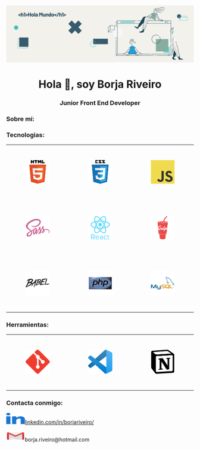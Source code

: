 <img
    src="images/banner-github-profile.png"
    alt="banner"
  />
<h1 align="center">Hola 👋, soy Borja Riveiro</h1>
<h3 align="center">Junior Front End Developer</h3>

<h3 align="left">Sobre mí:</h3>

<h3 align="left">Tecnologias:</h3>
<table align="center">
  <tbody>
    <tr height="150">
      <td  width="300" align="center">
          <img
          src="images/html.svg"
          alt="HTML"
          width="65"
          height="65"/>
      </td>
      <td width="300" align="center">
        <img
          src="images/css.svg"
          alt="CSS"
          width="65"
          height="65"/>
      </td>
      <td width="300" align="center">
        <img
          src="images/javascript.svg"
          alt="JavaScript"
          width="65"
          height="65"/>
      </td>
    </tr>
    <tr height="150">
      <td width="300" align="center">
        <img
          src="images/sass.svg"
          alt="SASS"
          width="65"
          height="65"/>
      </td>
      <td width="300" align="center">
        <img
          src="images/react.svg"
          alt="React"
          width="65"
          height="65"/>
      </td>
      <td width="300" align="center">
        <img
          src="images/gulp.svg"
          alt="Gulp"
          width="65"
          height="65"/>
      </td>
    </tr>
    <tr height="150">
      <td width="300" align="center">
        <img
          src="images/babeljs.svg"
          alt="Babel"
          width="65"
          height="65"/>
      </td>
      <td width="300" align="center">
        <img
          src="images/php.svg"
          alt="PHP"
          width="65"
          height="65"/>
      </td>
      <td width="300" align="center">
        <img
          src="images/mysql.svg"
          alt="MySQL"
          width="65"
          height="65"/>
      </td>
    </tr>
  </tbody>
</table>


<h3 align="left">Herramientas:</h3>

<table align="center">
  <tbody>
    <tr height="150">
      <td  width="300" align="center">
          <img
          src="images/git.svg"
          alt="Git"
          width="65"
          height="65"/>
      </td>
      <td  width="300" align="center">
          <img
          src="images/visual-studio-code.svg"
          alt="Visual Studio Code"
          width="65"
          height="65"/>
      </td>
      <td  width="300" align="center">
          <img
          src="images/notion.svg"
          alt="Notion"
          width="65"
          height="65"/>
      </td>
    </tr>
  </tbody>
</table>

<h3 align="left">Contacta conmigo:</h3>

<p align="left">
  <a href="https://linkedin.com/in/borjariveiro" target="_blank"
    ><img
      src="images/linked-in.svg"
      alt="borjariveiro"
      height="30"
      width="50"
  />linkedin.com/in/borjariveiro/</a>
  <p>
    <img
      src="images/gmail.svg"
      alt="borja.riveiro@hotmail.com"
      height="30"
      width="50"
    />borja.riveiro@hotmail.com
  </p>
</p>
